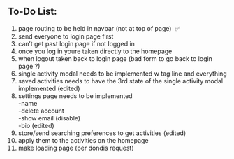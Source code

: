 ## To-Do List:

1. page routing to be held in navbar (not at top of page)  ✅
2. send everyone to login page first  
3. can’t get past login page if not logged in  
4. once you log in youre taken directly to the homepage
5. when logout taken back to login page (bad form to go back to login page ?)
6. single activity modal needs to be implemented w tag line and everything
7. saved activities needs to have the 3rd state of the single activity modal implemented (edited)
8. settings page needs to be implemented  
-name  
-delete account  
-show email (disable)  
-bio (edited)
9. store/send searching preferences to get activities (edited)
10. apply them to the activities on the homepage  
11. make loading page (per dondis request)

